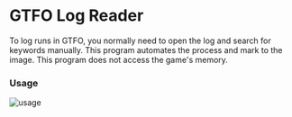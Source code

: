 # GTFO Log Reader
To log runs in GTFO, you normally need to open the log and search for keywords manually.
This program automates the process and mark to the image.
This program does not access the game's memory.
### Usage
![usage](https://github.com/Nothing031/GTFO-Log-Reader/blob/main/usage.webp)
